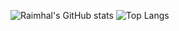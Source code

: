 ![Raimhal's GitHub stats](https://github-readme-stats.vercel.app/api?username=Raimhal&show_icons=true&theme=midnight-purple)
![Top Langs](https://github-readme-stats.vercel.app/api/top-langs/?username=Raimhal&layout=compact&theme=midnight-purple)


